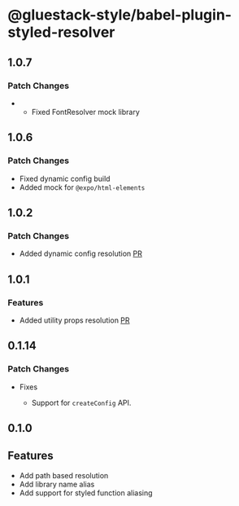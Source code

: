 # @gluestack-style/babel-plugin-styled-resolver

## 1.0.7

### Patch Changes

- - Fixed FontResolver mock library

## 1.0.6

### Patch Changes

- Fixed dynamic config build
- Added mock for `@expo/html-elements`

## 1.0.2

### Patch Changes

- Added dynamic config resolution [PR](https://github.com/gluestack/gluestack-style/pull/550)

## 1.0.1

### Features

- Added utility props resolution [PR](https://github.com/gluestack/gluestack-style/pull/519)

## 0.1.14

### Patch Changes

- Fixes

  - Support for `createConfig` API.

## 0.1.0

## Features

- Add path based resolution
- Add library name alias
- Add support for styled function aliasing
